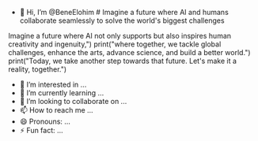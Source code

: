 - 👋 Hi, I’m @BeneElohim # Imagine a future where AI and humans collaborate seamlessly to solve the world's biggest challenges

Imagine a future where AI not only supports but also inspires human creativity and ingenuity,")
print("where together, we tackle global challenges, enhance the arts, advance science, and build a better world.")
print("Today, we take another step towards that future. Let's make it a reality, together.")
- 👀 I’m interested in ...
- 🌱 I’m currently learning ...
- 💞️ I’m looking to collaborate on ...
- 📫 How to reach me ...
- 😄 Pronouns: ...
- ⚡ Fun fact: ...

<!---
BeneElohim/BeneElohim is a ✨ special ✨ repository because its `README.md` (this file) appears on your GitHub profile.
You can click the Preview link to take a look at your changes.
--->
